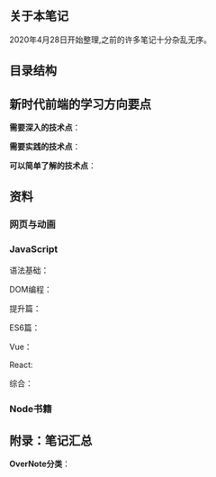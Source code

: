 ## 关于本笔记 
   2020年4月28日开始整理,之前的许多笔记十分杂乱无序。


## 目录结构




## 新时代前端的学习方向要点

**需要深入的技术点**：

**需要实践的技术点**：

**可以简单了解的技术点**：


## 资料

### 网页与动画


### JavaScript

语法基础：

DOM编程：

提升篇：

ES6篇：

Vue：

React:

综合：

### Node书籍


## 附录：笔记汇总



**OverNote分类**：  
